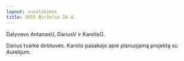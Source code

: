 ```yaml
---
layout: susitikimas
title: 2015 Birželio 24 d.
---
```

Dalyvavo AntanasU, DariusV ir KarolisG.


Darius tvarkė dirbtuves.
Karolis pasakojo apie planuojamą projektą su Aurelijum.


